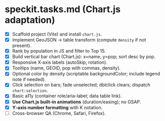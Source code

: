 # speckit.tasks.md (Chart.js adaptation)

- [x] Scaffold project (Vite) and install `chart.js`.
- [x] Implement GeoJSON → table transform (compute `density` if not present).
- [x] Rank by population in JS and filter to Top 15.
- [x] Build vertical bar chart (Chart.js): x=name, y=pop; sort desc by pop.
- [x] Responsive X‑axis labels (autoSkip, rotation).
- [x] Tooltips (name, GEOID, pop with commas, density).
- [x] Optional color by density (scriptable backgroundColor; include legend note if needed).
- [x] Click selection on bars; fade unselected; dblclick clears; dispatch `chart:selection`.
- [x] Basic a11y (container role/aria-label; data table link).
- [x] **Use Chart.js built‑in animations** (duration/easing); no GSAP.
- [x] **Y‑axis number formatting** with K notation.
- [ ] Cross-browser QA (Chrome, Safari, Firefox).
